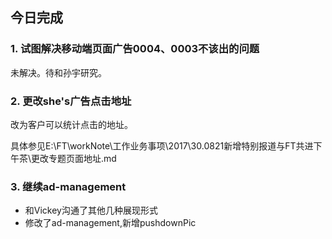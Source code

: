 ## 今日完成
### 1. 试图解决移动端页面广告0004、0003不该出的问题
未解决。待和孙宇研究。

### 2. 更改she's广告点击地址
改为客户可以统计点击的地址。

具体参见E:\FT\workNote\工作业务事项\2017\30.0821新增特别报道与FT共进下午茶\更改专题页面地址.md

### 3. 继续ad-management
- 和Vickey沟通了其他几种展现形式
- 修改了ad-management,新增pushdownPic